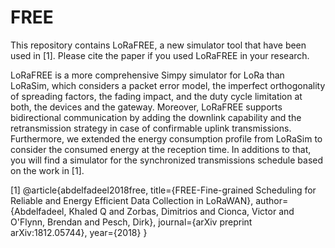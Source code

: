 # FREE

This repository contains LoRaFREE, a new simulator tool that have been used in [1]. Please cite the paper if you used LoRaFREE in your research.

LoRaFREE is a more comprehensive Simpy simulator for LoRa than LoRaSim, which considers a packet error model, the imperfect orthogonality of spreading factors, the fading impact, and the duty cycle limitation at both, the devices and the gateway. Moreover, LoRaFREE supports bidirectional communication by adding the downlink capability and the retransmission strategy in case of confirmable uplink transmissions. Furthermore, we extended the energy consumption profile from LoRaSim to consider the consumed energy at the reception time. In additions to that, you will find a simulator for the synchronized transmissions schedule based on the work in [1].


[1] @article{abdelfadeel2018free,
  title={FREE-Fine-grained Scheduling for Reliable and Energy Efficient Data Collection in LoRaWAN},
  author={Abdelfadeel, Khaled Q and Zorbas, Dimitrios and Cionca, Victor and O'Flynn, Brendan and Pesch, Dirk},
  journal={arXiv preprint arXiv:1812.05744},
  year={2018}
}
